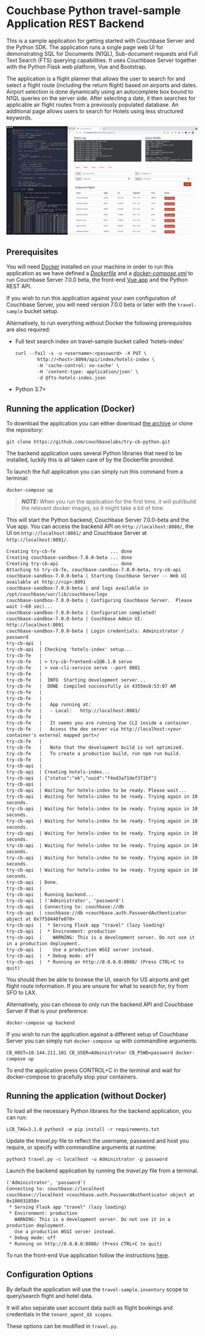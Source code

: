 # Couchbase Python travel-sample Application REST Backend

This is a sample application for getting started with Couchbase Server and the Python SDK.
The application runs a single page web UI for demonstrating SQL for Documents (N1QL), Sub-document requests and Full Text Search (FTS) querying capabilities.
It uses Couchbase Server together with the Python Flask web platform, Vue and Bootstrap.

The application is a flight planner that allows the user to search for and select a flight route (including the return flight) based on airports and dates.
Airport selection is done dynamically using an autocomplete box bound to N1QL queries on the server side. After selecting a date, it then searches
for applicable air flight routes from a previously populated database. An additional page allows users to search for Hotels using less structured keywords.

![Application](app.png)

## Prerequisites

You will need [Docker](https://docs.docker.com/get-docker/) installed on your machine in order to run this application as we have defined a [_Dockerfile_](Dockerfile) and a [_docker-compose.yml_](docker-compose.yml) to run Couchbase Server 7.0.0 beta, the front-end [Vue app](https://github.com/couchbaselabs/try-cb-frontend-v2.git) and the Python REST API.

If you wish to run this application against your own configuration of Couchbase Server, you will need version 7.0.0 beta or later with the `travel-sample` bucket setup.

Alternatively, to run everything without Docker the following prerequisites are also required:

* Full text search index on travel-sample bucket called 'hotels-index'  

    ```
    curl --fail -s -u <username>:<password> -X PUT \
            http://<host>:8094/api/index/hotels-index \
            -H 'cache-control: no-cache' \
            -H 'content-type: application/json' \
            -d @fts-hotels-index.json
    ```

* Python 3.7+

## Running the application (Docker)

To download the application you can either download [the archive](https://github.com/couchbaselabs/try-cb-python/archive/master.zip) or clone the repository:

```
git clone https://github.com/couchbaselabs/try-cb-python.git
```

The backend application uses several Python libraries that need to be installed, luckily this is all taken care of by the Dockerfile provided.

To launch the full application you can simply run this command from a terminal:

```
docker-compose up
```

> **_NOTE:_** When you run the application for the first time, it will pull/build the relevant docker images, so it might take a bit of time.

This will start the Python backend, Couchbase Server 7.0.0-beta and the Vue app.
You can access the backend API on `http://localhost:8080/`, the UI on `http://localhost:8081/` and Couchbase Server at `http://localhost:8091/`.

```
Creating try-cb-fe                    ... done
Creating couchbase-sandbox-7.0.0-beta ... done
Creating try-cb-api                   ... done
Attaching to try-cb-fe, couchbase-sandbox-7.0.0-beta, try-cb-api
couchbase-sandbox-7.0.0-beta | Starting Couchbase Server -- Web UI available at http://<ip>:8091
couchbase-sandbox-7.0.0-beta | and logs available in /opt/couchbase/var/lib/couchbase/logs
couchbase-sandbox-7.0.0-beta | Configuring Couchbase Server.  Please wait (~60 sec)...
couchbase-sandbox-7.0.0-beta | Configuration completed!
couchbase-sandbox-7.0.0-beta | Couchbase Admin UI: http://localhost:8091 
couchbase-sandbox-7.0.0-beta | Login credentials: Administrator / password
try-cb-api  | 
try-cb-api  | Checking 'hotels-index' setup...
try-cb-fe   | 
try-cb-fe   | > try-cb-frontend-v2@0.1.0 serve
try-cb-fe   | > vue-cli-service serve --port 8081
try-cb-fe   | 
try-cb-fe   |  INFO  Starting development server...
try-cb-fe   |  DONE  Compiled successfully in 4355ms8:53:07 AM
try-cb-fe   | 
try-cb-fe   | 
try-cb-fe   |   App running at:
try-cb-fe   |   - Local:   http://localhost:8081/ 
try-cb-fe   | 
try-cb-fe   |   It seems you are running Vue CLI inside a container.
try-cb-fe   |   Access the dev server via http://localhost:<your container's external mapped port>/
try-cb-fe   | 
try-cb-fe   |   Note that the development build is not optimized.
try-cb-fe   |   To create a production build, run npm run build.
try-cb-fe   | 
try-cb-api  | 
try-cb-api  | Creating hotels-index...
try-cb-api  | {"status":"ok","uuid":"f4ed3a71def371bf"}
try-cb-api  | 
try-cb-api  | Waiting for hotels-index to be ready. Please wait...
try-cb-api  | Waiting for hotels-index to be ready. Trying again in 10 seconds.
try-cb-api  | Waiting for hotels-index to be ready. Trying again in 10 seconds.
try-cb-api  | Waiting for hotels-index to be ready. Trying again in 10 seconds.
try-cb-api  | Waiting for hotels-index to be ready. Trying again in 10 seconds.
try-cb-api  | Waiting for hotels-index to be ready. Trying again in 10 seconds.
try-cb-api  | Waiting for hotels-index to be ready. Trying again in 10 seconds.
try-cb-api  | Waiting for hotels-index to be ready. Trying again in 10 seconds.
try-cb-api  | Done.
try-cb-api  | 
try-cb-api  | Running backend...
try-cb-api  | ('Administrator', 'password')
try-cb-api  | Connecting to: couchbase://db
try-cb-api  | couchbase://db <couchbase.auth.PasswordAuthenticator object at 0x7f58440fe070>
try-cb-api  |  * Serving Flask app "travel" (lazy loading)
try-cb-api  |  * Environment: production
try-cb-api  |    WARNING: This is a development server. Do not use it in a production deployment.
try-cb-api  |    Use a production WSGI server instead.
try-cb-api  |  * Debug mode: off
try-cb-api  |  * Running on http://0.0.0.0:8080/ (Press CTRL+C to quit)
```

You should then be able to browse the UI, search for US airports and get flight route information. If you are unsure for what to search for, try from SFO to LAX.

Alternatively, you can choose to only run the backend API and Couchbase Server if that is your preference:

```
docker-compose up backend
```

If you wish to run the application against a different setup of Couchbase Server
you can simply run `docker-compose up` with commandline arguments.

```
CB_HOST=10.144.211.101 CB_USER=Administrator CB_PSWD=password docker-compose up 
```

To end the application press CONTROL+C in the terminal and wait for docker-compose to gracefully stop your containers.

## Running the application (without Docker)

To load all the necessary Python librares for the backend application, you can run:

```
LCB_TAG=3.1.0 python3 -m pip install -r requirements.txt
```

Update the _travel.py_ file to reflect the username, password and host you require, or specify with commandline arguments at runtime:

```
python3 travel.py -c localhost -u Administrator -p password
```

Launch the backend application by running the _travel.py_ file from a terminal.

```
('Administrator', 'password')
Connecting to: couchbase://localhost
couchbase://localhost <couchbase.auth.PasswordAuthenticator object at 0x106031850>
 * Serving Flask app "travel" (lazy loading)
 * Environment: production
   WARNING: This is a development server. Do not use it in a production deployment.
   Use a production WSGI server instead.
 * Debug mode: off
 * Running on http://0.0.0.0:8080/ (Press CTRL+C to quit)
```

To run the front-end Vue application follow the instructions [here](https://github.com/couchbaselabs/try-cb-frontend-v2).

## Configuration Options

By default the application will use the `travel-sample.inventory` scope to query/search flight and hotel data.

It will also separate user account data such as flight bookings and credentials in the `tenant_agent_XX scopes`.  

These options can be modified in `travel.py`.
